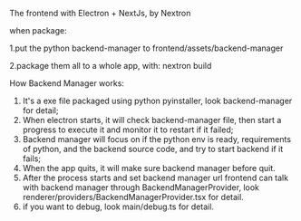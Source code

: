 The frontend with Electron + NextJs, by Nextron

when package:

1.put the python backend-manager to frontend/assets/backend-manager

2.package them all to a whole app, with:
   nextron build


How Backend Manager works:

1. It's a exe file packaged using python pyinstaller, look backend-manager for detail;
2. When electron starts, it will check backend-manager file, then start a progress to execute it and 
   monitor it to restart if it failed;
3. Backend manager will focus on if the python env is ready, requirements of python, and the backend source code,
   and try to start backend if it fails;
4. When the app quits, it will make sure backend manager before quit.
5. After the process starts and set backend manager url frontend can talk with backend manager 
   through BackendManagerProvider, look renderer/providers/BackendManagerProvider.tsx for detail.
6. if you want to debug, look main/debug.ts for detail.
